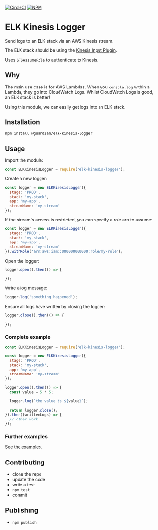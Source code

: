 [![CircleCI](https://circleci.com/gh/guardian/elk-kinesis-logger.svg?style=svg)](https://circleci.com/gh/guardian/elk-kinesis-logger)
[![NPM](https://img.shields.io/npm/v/elk-kinesis-logger.svg)](https://www.npmjs.com/package/elk-kinesis-logger)

# ELK Kinesis Logger
Send logs to an ELK stack via an AWS Kinesis stream.

The ELK stack should be using the [Kinesis Input Plugin](https://github.com/logstash-plugins/logstash-input-kinesis).

Uses `STSAssumeRole` to authenticate to Kinesis.

## Why
The main use case is for AWS Lambdas. When you `console.log` within a Lambda, they go into CloudWatch Logs.
Whilst CloudWatch Logs is good, an ELK stack is better!

Using this module, we can easily get logs into an ELK stack.

## Installation
```bash
npm install @guardian/elk-kinesis-logger
```

## Usage
Import the module:
```js
const ELKKinesisLogger = require('elk-kinesis-logger');
```

Create a new logger:
```js
const logger = new ELKKinesisLogger({
  stage: 'PROD',
  stack: 'my-stack',
  app: 'my-app',
  streamName: 'my-stream'
});
```

If the stream's access is restricted, you can specify a role arn to assume:
```js
const logger = new ELKKinesisLogger({
  stage: 'PROD',
  stack: 'my-stack',
  app: 'my-app',
  streamName: 'my-stream'
}).withRole('arn:aws:iam::000000000000:role/my-role');
```

Open the logger:
```js
logger.open().then(() => {
    
});
```

Write a log message:
```js
logger.log('something happened');
```

Ensure all logs have written by closing the logger:
```js
logger.close().then(() => {
    
});
```

### Complete example
```js
const ELKKinesisLogger = require('elk-kinesis-logger');

const logger = new ELKKinesisLogger({
  stage: 'PROD',
  stack: 'my-stack',
  app: 'my-app',
  streamName: 'my-stream'
});

logger.open().then(() => {
  const value = 5 * 5;
  
  logger.log(`the value is ${value}`);
  
  return logger.close();
}).then((writtenLogs) => {
  // other work
});
```

### Further examples
See [the examples](./examples).

## Contributing
- clone the repo
- update the code
- write a test
- `npm test`
- commit

## Publishing
- `npm publish`
